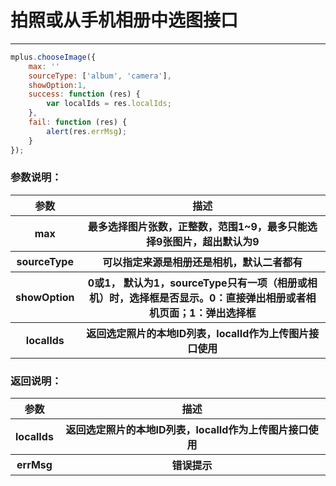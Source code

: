 # 拍照或从手机相册中选图接口

---
```javascript
mplus.chooseImage({
    max: ''
    sourceType: ['album', 'camera'], 
    showOption:1,
    success: function (res) {
        var localIds = res.localIds; 
    },
	fail: function (res) {
        alert(res.errMsg);
    }
});

```
### 参数说明：

<table>
  <tr>
    <th>参数</th>
    <th>描述</th>
  </tr>
   <tr>
    <th>max</th>
    <th>最多选择图片张数，正整数，范围1~9，最多只能选择9张图片，超出默认为9</th>
  </tr>
    <tr>
    <th>sourceType</th>
    <th>可以指定来源是相册还是相机，默认二者都有</th>
  </tr>
   <tr>
    <th>showOption</th>
    <th> 0或1， 默认为1，sourceType只有一项（相册或相机）时，选择框是否显示。0：直接弹出相册或者相机页面；1：弹出选择框</th>
  </tr>
    <tr>
    <th>localIds</th>
    <th> 返回选定照片的本地ID列表，localId作为上传图片接口使用</th>
  </tr>
  </table>
  
### 返回说明：

<table>
  <tr>
    <th>参数</th>
    <th>描述</th>
  </tr>
  <tr>
    <th>localIds</th>
    <th>返回选定照片的本地ID列表，localId作为上传图片接口使用</th>
  </tr>
    <tr>
    <th>errMsg</th>
    <th>错误提示</th>
  </tr>
  </table>